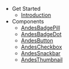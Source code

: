 - Get Started
   * [Introduction](/)
 - Components
   * [AndesBadgePill](/badge/AndesBadgePill.md)
   * [AndesBadgeDot](/badge/AndesBadgeDot.md)
   * [AndesButton](/button/AndesButton.md)
   * [AndesCheckbox](/checkbox/AndesCheckbox.md)
   * [AndesSnackbar](/snackbar/AndesSnackbar.md)
   * [AndesThumbnail](/thumbnail/AndesThumbnail.md)
 